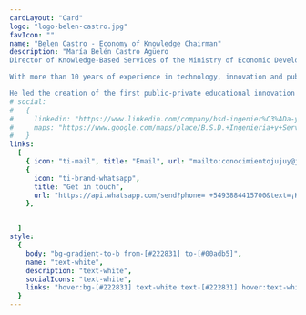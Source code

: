 ```yaml
---
cardLayout: "Card"
logo: "logo-belen-castro.jpg"
favIcon: ""
name: "Belen Castro - Economy of Knowledge Chairman"
description: "María Belén Castro Agüero
Director of Knowledge-Based Services of the Ministry of Economic Development and Production of Jujuy

With more than 10 years of experience in technology, innovation and public management. His management has been key in the development of the knowledge economy in Jujuy. It has promoted a strategic plan that strengthens the local economy through strategic alliances and training programs in emerging technologies, positioning the province as a national and international benchmark.

He led the creation of the first public-private educational innovation center in Argentina, and has promoted programming talent development programs in collaboration with renowned technology companies. In addition, from the Provincial Directorate, it has promoted the creation of startups and local entrepreneurs, connecting young people with the resources to face the challenges of the digital economy and the export of services."
# social:
#   {
#     linkedin: "https://www.linkedin.com/company/bsd-ingenier%C3%ADa-y-servicios/",
#     maps: "https://www.google.com/maps/place/B.S.D.+Ingenieria+y+Servicios/@-24.2216356,-65.2591177,17z/data=!4m6!3m5!1s0x941b06419e4dd54b:0x5651279263e48a5b!8m2!3d-24.2217637!4d-65.2571147!16s%2Fg%2F11g6p36njg?entry=ttu",
#   }
links:
  [
    { icon: "ti-mail", title: "Email", url: "mailto:conocimientojujuy@jujuy.gob.ar" },
    {
      icon: "ti-brand-whatsapp",
      title: "Get in touch",
      url: "https://api.whatsapp.com/send?phone= +5493884415700&text=¡Hello!, saw your contact in conoceme.com.ar and want to get in touch with you",
    },


  ]
style:
  {
    body: "bg-gradient-to-b from-[#222831] to-[#00adb5]",
    name: "text-white",
    description: "text-white",
    socialIcons: "text-white",
    links: "hover:bg-[#222831] text-white text-[#222831] hover:text-white",
  }
---
```

